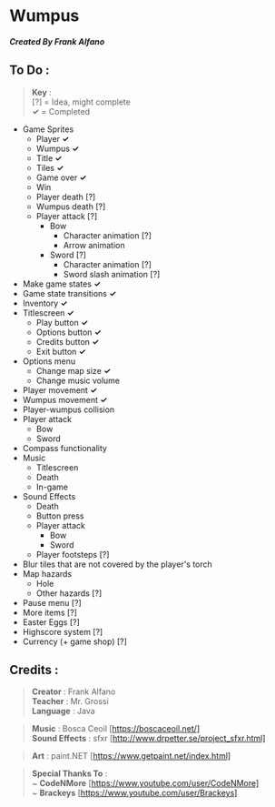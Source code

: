 # Wumpus

##### Created By Frank Alfano

## To Do :
> **Key** :  
> [?] = Idea, might complete  
> **✓** = Completed

- Game Sprites
  - Player **✓**
  - Wumpus **✓**
  - Title **✓**
  - Tiles **✓**
  - Game over **✓**
  - Win
  - Player death [?]
  - Wumpus death [?]
  - Player attack [?]
    - Bow
      - Character animation [?]
      - Arrow animation
    - Sword [?]
      - Character animation [?]
      - Sword slash animation [?]
- Make game states **✓**
- Game state transitions **✓**
- Inventory **✓**
- Titlescreen **✓**
  - Play button **✓**
  - Options button **✓**
  - Credits button **✓**
  - Exit button **✓**
- Options menu
  - Change map size **✓**
  - Change music volume
- Player movement **✓**
- Wumpus movement **✓**
- Player-wumpus collision
- Player attack
  - Bow
  - Sword
- Compass functionality
- Music
  - Titlescreen
  - Death
  - In-game
- Sound Effects
  - Death
  - Button press
  - Player attack
    - Bow
    - Sword
  - Player footsteps [?]
- Blur tiles that are not covered by the player's torch
- Map hazards
  - Hole
  - Other hazards [?]
- Pause menu [?]
- More items [?]
- Easter Eggs [?]
- Highscore system [?]
- Currency (+ game shop) [?]

## Credits :
> **Creator** : Frank Alfano  
> **Teacher** : Mr. Grossi  
> **Language** : Java

> **Music** : Bosca Ceoil [https://boscaceoil.net/]  
> **Sound Effects** : sfxr [http://www.drpetter.se/project_sfxr.html]

> **Art** : paint.NET [https://www.getpaint.net/index.html]

> **Special Thanks To** :  
> ~ **CodeNMore** [https://www.youtube.com/user/CodeNMore]  
> ~ **Brackeys** [https://www.youtube.com/user/Brackeys]
